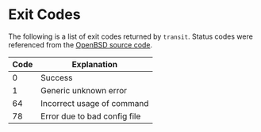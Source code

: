 # Exit Codes

The following is a list of exit codes returned by `transit`. Status codes were referenced from the [OpenBSD source code](https://github.com/openbsd/src/blob/master/include/sysexits.h).

| Code | Explanation                  |
| ---- | ---------------------------- |
| 0    | Success                      |
| 1    | Generic unknown error        |
| 64   | Incorrect usage of command   |
| 78   | Error due to bad config file |

